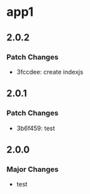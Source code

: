 # app1

## 2.0.2

### Patch Changes

- 3fccdee: create indexjs

## 2.0.1

### Patch Changes

- 3b6f459: test

## 2.0.0

### Major Changes

- test
